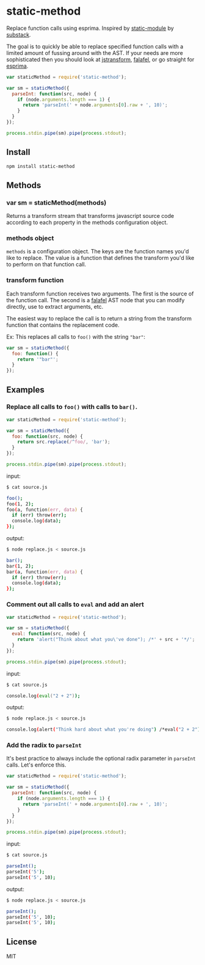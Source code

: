 # static-method

Replace function calls using esprima. Inspired by [static-module](https://github.com/substack/static-module)
by [substack](https://github.com/substack).

The goal is to quickly be able to replace specified function calls with a limited amount of fussing
around with the AST. If your needs are more sophisticated then you should look at [jstransform](https://github.com/facebook/jstransform), 
[falafel](https://github.com/substack/node-falafel), or go straight for [esprima](http://esprima.org/).

```js
var staticMethod = require('static-method');

var sm = staticMethod({
  parseInt: function(src, node) {
    if (node.arguments.length === 1) {
      return 'parseInt(' + node.arguments[0].raw + ', 10)';
    }
  }
});

process.stdin.pipe(sm).pipe(process.stdout);
```

## Install

```zsh
npm install static-method
```

## Methods

### var sm = staticMethod(methods)

Returns a transform stream that transforms javascript source code according to each
property in the methods configuration object.

### methods object

`methods` is a configuration object. The keys are the function names you'd like to 
replace. The value is a function that defines the transform you'd like to perform
on that function call.

### transform function

Each transform function receives two arguments. The first is the source of the function
call. The second is a [falafel](https://github.com/substack/node-falafel) AST node that
you can modify directly, use to extract arguments, etc.

The easiest way to replace the call is to return a string from the transform function that
contains the replacement code. 

Ex: This replaces all calls to `foo()` with the string `"bar"`:

```js
var sm = staticMethod({
  foo: function() {
    return '"bar"';
  }
});
```

## Examples

### Replace all calls to `foo()` with calls to `bar()`.

```js
var staticMethod = require('static-method');

var sm = staticMethod({
  foo: function(src, node) {
    return src.replace(/^foo/, 'bar');
  }
});

process.stdin.pipe(sm).pipe(process.stdout);
```

input:

```zsh
$ cat source.js

foo();
foo(1, 2);
foo(a, function(err, data) {
  if (err) throw(err);
  console.log(data);
});
```

output:

```zsh
$ node replace.js < source.js

bar();
bar(1, 2);
bar(a, function(err, data) {
  if (err) throw(err);
  console.log(data);
});
```

### Comment out all calls to `eval` and add an alert

```js
var staticMethod = require('static-method');

var sm = staticMethod({
  eval: function(src, node) {
    return 'alert("Think about what you\'ve done"); /*' + src + '*/';
  }
});

process.stdin.pipe(sm).pipe(process.stdout);
```

input:

```zsh
$ cat source.js

console.log(eval("2 + 2"));
```

output:

```zsh
$ node replace.js < source.js

console.log(alert("Think hard about what you're doing") /*eval("2 + 2")*/);
```

### Add the radix to `parseInt`

It's best practice to always include the optional radix parameter in `parseInt` 
calls. Let's enforce this.

```js
var staticMethod = require('static-method');

var sm = staticMethod({
  parseInt: function(src, node) {
    if (node.arguments.length === 1) {
      return 'parseInt(' + node.arguments[0].raw + ', 10)';
    }
  }
});

process.stdin.pipe(sm).pipe(process.stdout);
```

input:

```zsh
$ cat source.js

parseInt();
parseInt('5');
parseInt('5', 10);
```

output:

```zsh
$ node replace.js < source.js

parseInt();
parseInt('5', 10);
parseInt('5', 10);
```

## License

MIT


